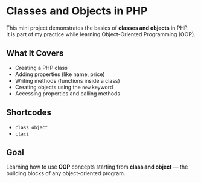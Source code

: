 # Classes and Objects in PHP

This mini project demonstrates the basics of **classes and objects** in PHP.  
It is part of my practice while learning Object-Oriented Programming (OOP).


## What It Covers

- Creating a PHP class
- Adding properties (like name, price)
- Writing methods (functions inside a class)
- Creating objects using the `new` keyword
- Accessing properties and calling methods

## Shortcodes
- `class_object`
- `claci`


## Goal

Learning how to use **OOP** concepts starting from **class and object** — the building blocks of any object-oriented program.

